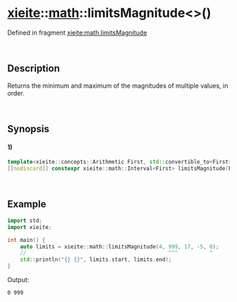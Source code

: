 # [xieite](../../xieite.md)\:\:[math](../../math.md)\:\:limitsMagnitude\<\>\(\)
Defined in fragment [xieite:math.limitsMagnitude](../../../src/math/limits_magnitude.cpp)

&nbsp;

## Description
Returns the minimum and maximum of the magnitudes of multiple values, in order.

&nbsp;

## Synopsis
#### 1)
```cpp
template<xieite::concepts::Arithmetic First, std::convertible_to<First>... Rest>
[[nodiscard]] constexpr xieite::math::Interval<First> limitsMagnitude(First first, Rest... rest) noexcept;
```

&nbsp;

## Example
```cpp
import std;
import xieite;

int main() {
    auto limits = xieite::math::limitsMagnitude(4, 999, 17, -5, 0);
    //                                             ^^^          ^
    std::println("{} {}", limits.start, limits.end);
}
```
Output:
```
0 999
```
